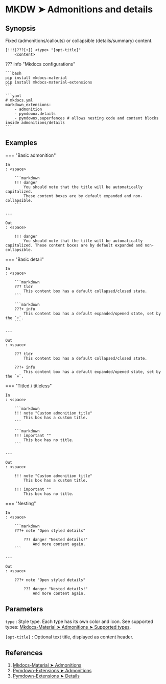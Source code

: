 # MKDW ➤ Admonitions and details

## Synopsis

Fixed (admonitions/callouts) or collapsible (details/summary) content.

```
[!!!|???[+]] <type> "[opt-title]"
    <content>
```

??? info "Mkdocs configurations"

    ```bash
    pip install mkdocs-material
    pip install mkdocs-material-extensions
    ```

    ```yaml
    # mkdocs.yml
    markdown_extensions:
        - admonition
        - pymdownx.details
        - pymdownx.superfences # allows nesting code and content blocks inside admonitions/details
    ```

## Examples

=== "Basic admonition"

    In
    : <space>

        ```markdown
        !!! danger
            You should note that the title will be automatically capitalized.
            These content boxes are by default expanded and non-collapsible.
        ```

    ---

    Out
    : <space>

        !!! danger
            You should note that the title will be automatically capitalized. These content boxes are by default expanded and non-collapsible.

=== "Basic detail"

    In
    : <space>

        ```markdown
        ??? tldr
            This content box has a default collapsed/closed state.
        ```

        ```markdown
        ???+ info
            This content box has a default expanded/opened state, set by the `+`.
        ```

    ---

    Out
    : <space>

        ??? tldr
            This content box has a default collapsed/closed state.

        ???+ info
            This content box has a default expanded/opened state, set by the `+`.

=== "Titled / titleless"

    In
    : <space>

        ```markdown
        !!! note "Custom admonition title"
            This box has a custom title.
        ```

        ```markdown
        !!! important ""
            This box has no title.
        ```

    ---

    Out
    : <space>

        !!! note "Custom admonition title"
            This box has a custom title.

        !!! important ""
            This box has no title.

=== "Nesting"

    In
    : <space>

        ```markdown
        ???+ note "Open styled details"

            ??? danger "Nested details!"
                And more content again.
        ```

    ---

    Out
    : <space>

        ???+ note "Open styled details"

            ??? danger "Nested details!"
                And more content again.

## Parameters

`type`
:   Style type. Each type has its own color and icon.
    See supported types: [Mkdocs-Material ➤ Admonitions ➤ Supported types](https://squidfunk.github.io/mkdocs-material-insiders/reference/admonitions/?h=+admo#supported-types).

`[opt-title]`
:   Optional text title, displayed as content header.

## References

1. [Mkdocs-Material ➤ Admonitions](https://squidfunk.github.io/mkdocs-material-insiders/reference/admonitions/)
2. [Pymdown-Extensions ➤ Admonitions](https://squidfunk.github.io/mkdocs-material-insiders/reference/admonitions/)
3. [Pymdown-Extensions ➤ Details](https://squidfunk.github.io/mkdocs-material-insiders/reference/admonitions/)
